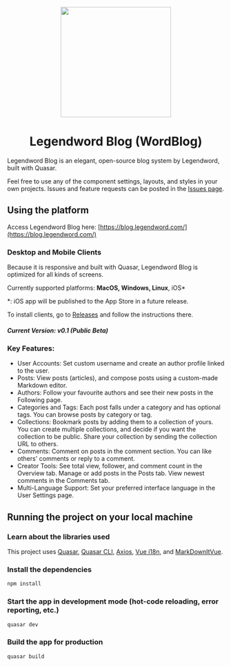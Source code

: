 <p align="center">
  <img width="256" height="256" src="https://raw.githubusercontent.com/legendword/blog/main/public/favicon.ico">
</p>

<h1 align="center">
  Legendword Blog (WordBlog)
</h1>

Legendword Blog is an elegant, open-source blog system by Legendword, built with Quasar.

Feel free to use any of the component settings, layouts, and styles in your own projects. Issues and feature requests can be posted in the [Issues page](https://github.com/legendword/blog/issues).

## Using the platform

Access Legendword Blog here: [https://blog.legendword.com/](https://blog.legendword.com/)

### Desktop and Mobile Clients

Because it is responsive and built with Quasar, Legendword Blog is optimized for all kinds of screens.

Currently supported platforms: **MacOS, Windows, Linux**, iOS*

*: iOS app will be published to the App Store in a future release.

To install clients, go to [Releases](https://github.com/legendword/blog/releases) and follow the instructions there.

##### Current Version: v0.1 (Public Beta)

### Key Features:
- User Accounts: Set custom username and create an author profile linked to the user.
- Posts: View posts (articles), and compose posts using a custom-made Markdown editor.
- Authors: Follow your favourite authors and see their new posts in the Following page.
- Categories and Tags: Each post falls under a category and has optional tags. You can browse posts by category or tag.
- Collections: Bookmark posts by adding them to a collection of yours. You can create multiple collections, and decide if you want the collection to be public. Share your collection by sending the collection URL to others.
- Comments: Comment on posts in the comment section. You can like others' comments or reply to a comment.
- Creator Tools: See total view, follower, and comment count in the Overview tab. Manage or add posts in the Posts tab. View newest comments in the Comments tab.
- Multi-Language Support: Set your preferred interface language in the User Settings page.


## Running the project on your local machine

### Learn about the libraries used

This project uses [Quasar](https://quasar.dev/), [Quasar CLI](https://quasar.dev/quasar-cli/), [Axios](https://github.com/axios/axios), [Vue i18n](https://kazupon.github.io/vue-i18n/), and [MarkDownItVue](https://github.com/ravenq/markdown-it-vue).

### Install the dependencies
```bash
npm install
```

### Start the app in development mode (hot-code reloading, error reporting, etc.)
```bash
quasar dev
```


### Build the app for production
```bash
quasar build
```
